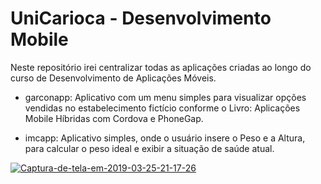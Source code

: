 # UniCarioca - Desenvolvimento Mobile


Neste repositório irei centralizar todas as aplicações criadas ao longo do curso de Desenvolvimento de Aplicações Móveis.

- garconapp:
Aplicativo com um menu simples para visualizar opções vendidas no estabelecimento fictício conforme o Livro: Aplicações Mobile Híbridas com Cordova e PhoneGap.

- imcapp:
Aplicativo simples, onde o usuário insere o Peso e a Altura, para calcular o peso ideal e exibir a situação de saúde atual.

<a href="https://imgbb.com/"><img src="https://i.ibb.co/sQrz10w/Captura-de-tela-em-2019-03-25-21-17-26.png" alt="Captura-de-tela-em-2019-03-25-21-17-26" border="0"></a>
